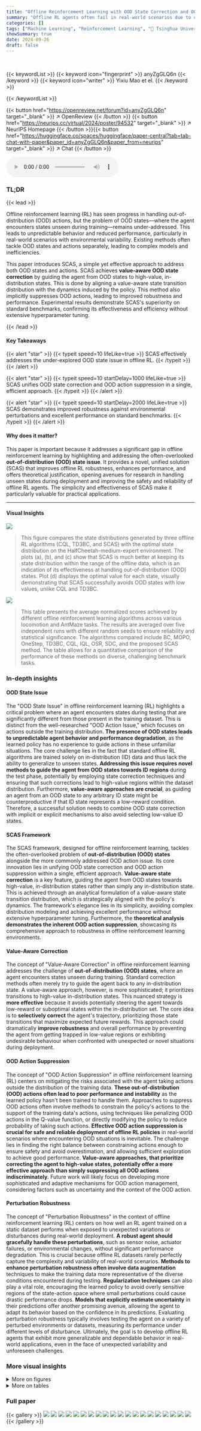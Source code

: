 ```yaml
---
title: "Offline Reinforcement Learning with OOD State Correction and OOD Action Suppression"
summary: "Offline RL agents often fail in real-world scenarios due to unseen test states. SCAS, a novel method, simultaneously corrects OOD states to high-value, in-distribution states and suppresses risky OOD ..."
categories: []
tags: ["Machine Learning", "Reinforcement Learning", "🏢 Tsinghua University",]
showSummary: true
date: 2024-09-26
draft: false
---
```


<br>

{{< keywordList >}}
{{< keyword icon="fingerprint" >}} anyZgGLQ6n {{< /keyword >}}
{{< keyword icon="writer" >}} Yixiu Mao et el. {{< /keyword >}}
 
{{< /keywordList >}}

{{< button href="https://openreview.net/forum?id=anyZgGLQ6n" target="_blank" >}}
↗ OpenReview
{{< /button >}}
{{< button href="https://neurips.cc/virtual/2024/poster/94532" target="_blank" >}}
↗ NeurIPS Homepage
{{< /button >}}{{< button href="https://huggingface.co/spaces/huggingface/paper-central?tab=tab-chat-with-paper&paper_id=anyZgGLQ6n&paper_from=neurips" target="_blank" >}}
↗ Chat
{{< /button >}}



<audio controls>
    <source src="https://ai-paper-reviewer.com/anyZgGLQ6n/podcast.wav" type="audio/wav">
    Your browser does not support the audio element.
</audio>


### TL;DR


{{< lead >}}

Offline reinforcement learning (RL) has seen progress in handling out-of-distribution (OOD) actions, but the problem of OOD states—where the agent encounters states unseen during training—remains under-addressed.  This leads to unpredictable behavior and reduced performance, particularly in real-world scenarios with environmental variability. Existing methods often tackle OOD states and actions separately, leading to complex models and inefficiencies. 

This paper introduces SCAS, a simple yet effective approach to address both OOD states and actions.  SCAS achieves **value-aware OOD state correction** by guiding the agent from OOD states to high-value, in-distribution states. This is done by aligning a value-aware state transition distribution with the dynamics induced by the policy.  This method also implicitly suppresses OOD actions, leading to improved robustness and performance. Experimental results demonstrate SCAS's superiority on standard benchmarks, confirming its effectiveness and efficiency without extensive hyperparameter tuning.

{{< /lead >}}


#### Key Takeaways

{{< alert "star" >}}
{{< typeit speed=10 lifeLike=true >}} SCAS effectively addresses the under-explored OOD state issue in offline RL. {{< /typeit >}}
{{< /alert >}}

{{< alert "star" >}}
{{< typeit speed=10 startDelay=1000 lifeLike=true >}} SCAS unifies OOD state correction and OOD action suppression in a single, efficient approach. {{< /typeit >}}
{{< /alert >}}

{{< alert "star" >}}
{{< typeit speed=10 startDelay=2000 lifeLike=true >}} SCAS demonstrates improved robustness against environmental perturbations and excellent performance on standard benchmarks. {{< /typeit >}}
{{< /alert >}}

#### Why does it matter?
This paper is important because it addresses a significant gap in offline reinforcement learning by highlighting and addressing the often-overlooked **out-of-distribution (OOD) state issue**.  It provides a novel, unified solution (SCAS) that improves offline RL robustness, enhances performance, and offers theoretical justification, opening avenues for research in handling unseen states during deployment and improving the safety and reliability of offline RL agents.  The simplicity and effectiveness of SCAS make it particularly valuable for practical applications.

------
#### Visual Insights



![](https://ai-paper-reviewer.com/anyZgGLQ6n/figures_1_1.jpg)

> This figure compares the state distributions generated by three offline RL algorithms (CQL, TD3BC, and SCAS) with the optimal state distribution on the HalfCheetah-medium-expert environment.  The plots (a), (b), and (c) show that SCAS is much better at keeping its state distribution within the range of the offline data, which is an indication of its effectiveness at handling out-of-distribution (OOD) states. Plot (d) displays the optimal value for each state, visually demonstrating that SCAS successfully avoids OOD states with low values, unlike CQL and TD3BC.





![](https://ai-paper-reviewer.com/anyZgGLQ6n/tables_5_1.jpg)

> This table presents the average normalized scores achieved by different offline reinforcement learning algorithms across various locomotion and AntMaze tasks. The results are averaged over five independent runs with different random seeds to ensure reliability and statistical significance.  The algorithms compared include BC, MOPO, OneStep, TD3BC, CQL, IQL, OSR, SDC, and the proposed SCAS method.  The table allows for a quantitative comparison of the performance of these methods on diverse, challenging benchmark tasks.





### In-depth insights


#### OOD State Issue
The "OOD State Issue" in offline reinforcement learning (RL) highlights a critical problem where an agent encounters states during testing that are significantly different from those present in the training dataset.  This is distinct from the well-researched "OOD Action Issue," which focuses on actions outside the training distribution. **The presence of OOD states leads to unpredictable agent behavior and performance degradation**, as the learned policy has no experience to guide actions in these unfamiliar situations.  The core challenge lies in the fact that standard offline RL algorithms are trained solely on in-distribution (ID) data and thus lack the ability to generalize to unseen states.  **Addressing this issue requires novel methods to guide the agent from OOD states towards ID regions** during the test phase, potentially by employing state correction techniques and ensuring that such corrections lead to high-value regions within the dataset distribution.  Furthermore, **value-aware approaches are crucial**, as guiding an agent from an OOD state to any arbitrary ID state might be counterproductive if that ID state represents a low-reward condition.  Therefore, a successful solution needs to combine OOD state correction with implicit or explicit mechanisms to also avoid selecting low-value ID states.

#### SCAS Framework
The SCAS framework, designed for offline reinforcement learning, tackles the often-overlooked problem of **out-of-distribution (OOD) states** alongside the more commonly addressed OOD action issue.  Its core innovation lies in unifying OOD state correction and OOD action suppression within a single, efficient approach.  **Value-aware state correction** is a key feature, guiding the agent from OOD states towards high-value, in-distribution states rather than simply any in-distribution state. This is achieved through an analytical formulation of a value-aware state transition distribution, which is strategically aligned with the policy's dynamics. The framework's elegance lies in its simplicity, avoiding complex distribution modeling and achieving excellent performance without extensive hyperparameter tuning.  Furthermore, the **theoretical analysis demonstrates the inherent OOD action suppression**, showcasing its comprehensive approach to robustness in offline reinforcement learning environments.

#### Value-Aware Correction
The concept of "Value-Aware Correction" in offline reinforcement learning addresses the challenge of **out-of-distribution (OOD) states**, where an agent encounters states unseen during training.  Standard correction methods often merely try to guide the agent back to any in-distribution state.  A value-aware approach, however, is more sophisticated; it prioritizes transitions to high-value in-distribution states.  This nuanced strategy is **more effective** because it avoids potentially steering the agent towards low-reward or suboptimal states within the in-distribution set.  The core idea is to **selectively correct** the agent's trajectory, prioritizing those state transitions that maximize expected future rewards. This approach could dramatically **improve robustness** and overall performance by preventing the agent from getting trapped in low-value regions or exhibiting undesirable behaviour when confronted with unexpected or novel situations during deployment.

#### OOD Action Suppression
The concept of "OOD Action Suppression" in offline reinforcement learning (RL) centers on mitigating the risks associated with the agent taking actions outside the distribution of the training data.  **These out-of-distribution (OOD) actions often lead to poor performance and instability** as the learned policy hasn't been trained to handle them.  Approaches to suppress OOD actions often involve methods to constrain the policy's actions to the support of the training data's actions, using techniques like penalizing OOD actions in the Q-value function, or directly modifying the policy to reduce probability of taking such actions.  **Effective OOD action suppression is crucial for safe and reliable deployment of offline RL policies** in real-world scenarios where encountering OOD situations is inevitable. The challenge lies in finding the right balance between constraining actions enough to ensure safety and avoid overestimation, and allowing sufficient exploration to achieve good performance.  **Value-aware approaches, that prioritize correcting the agent to high-value states, potentially offer a more effective approach than simply suppressing all OOD actions indiscriminately.**  Future work will likely focus on developing more sophisticated and adaptive mechanisms for OOD action management, considering factors such as uncertainty and the context of the OOD action.

#### Perturbation Robustness
The concept of "Perturbation Robustness" in the context of offline reinforcement learning (RL) centers on how well an RL agent trained on a static dataset performs when exposed to unexpected variations or disturbances during real-world deployment.  **A robust agent should gracefully handle these perturbations**, such as sensor noise, actuator failures, or environmental changes, without significant performance degradation.  This is crucial because offline RL datasets rarely perfectly capture the complexity and variability of real-world scenarios.  **Methods to enhance perturbation robustness often involve data augmentation** techniques to make the training data more representative of the diverse conditions encountered during testing.  **Regularization techniques** can also play a vital role, encouraging the learned policy to avoid overly sensitive regions of the state-action space where small perturbations could cause drastic performance drops.  **Models that explicitly estimate uncertainty** in their predictions offer another promising avenue, allowing the agent to adapt its behavior based on the confidence in its predictions.  Evaluating perturbation robustness typically involves testing the agent on a variety of perturbed environments or datasets, measuring its performance under different levels of disturbance.  Ultimately, the goal is to develop offline RL agents that exhibit more generalizable and dependable behavior in real-world applications, even in the face of unexpected variability and unforeseen challenges.


### More visual insights

<details>
<summary>More on figures
</summary>


![](https://ai-paper-reviewer.com/anyZgGLQ6n/figures_6_1.jpg)

> This figure compares the learned Q-values of SCAS with three baseline methods: ordinary off-policy RL, SDC without CQL, and OSR without CQL.  The oracle Q-values for SCAS are estimated using Monte Carlo returns. The plot shows that the Q-values of the baseline methods diverge, indicating value overestimation and OOD actions.  In contrast, SCAS's learned Q-values remain close to the oracle values, showing that its OOD state correction effectively suppresses OOD actions and prevents overestimation.


![](https://ai-paper-reviewer.com/anyZgGLQ6n/figures_8_1.jpg)

> This figure compares the performance of SCAS and other offline RL algorithms (SDC, CQL, TD3+BC) in perturbed environments.  The x-axis represents the number of perturbation steps (amount of Gaussian noise added to actions). The y-axis shows the normalized return, a measure of algorithm performance.  The shaded regions represent the standard deviation across multiple runs. The plot demonstrates that SCAS shows greater robustness to increasing perturbation levels, maintaining higher performance than the other algorithms.


![](https://ai-paper-reviewer.com/anyZgGLQ6n/figures_8_2.jpg)

> This figure compares the state distributions generated by different offline RL algorithms (CQL, TD3BC, and SCAS) with the optimal state distribution obtained from online TD3 training.  It visualizes how well each algorithm's learned policy keeps the agent's states within the distribution of the offline dataset and avoids low-value, out-of-distribution (OOD) states. SCAS demonstrates a superior ability to remain within the in-distribution (ID) state space.


![](https://ai-paper-reviewer.com/anyZgGLQ6n/figures_21_1.jpg)

> This figure compares the learned Q-values of SCAS against three baseline methods: ordinary off-policy RL, SDC without CQL, and OSR without CQL.  It shows how SCAS's unique OOD state correction prevents the Q-values from diverging (overestimating values), a common issue in offline RL caused by out-of-distribution actions. The oracle Q-values, estimated using Monte Carlo returns, serve as a ground truth comparison. The figure demonstrates that only SCAS effectively suppresses OOD actions and maintains accurate Q-value estimations during training.


![](https://ai-paper-reviewer.com/anyZgGLQ6n/figures_24_1.jpg)

> This figure shows the results of experiments on the effect of the inverse temperature α on the performance of the SCAS algorithm.  It displays learning curves for SCAS with different values of α across four different AntMaze datasets.  The results demonstrate that a large α is crucial for achieving good performance, showcasing the effectiveness of value-aware OOD state correction. However, excessively large α values can lead to less satisfying performance due to increased variance in the learning objective.  The shaded areas represent the standard deviations across 5 random seeds.


![](https://ai-paper-reviewer.com/anyZgGLQ6n/figures_24_2.jpg)

> This figure compares the performance of SCAS and other offline RL algorithms in perturbed environments.  The x-axis represents the number of perturbation steps (how many times Gaussian noise was added to the actions taken during an episode), and the y-axis represents the normalized return.  The figure demonstrates that SCAS exhibits enhanced robustness to environmental perturbations, maintaining better performance than the other algorithms as the number of perturbation steps increases.


![](https://ai-paper-reviewer.com/anyZgGLQ6n/figures_25_1.jpg)

> This figure compares the performance of SCAS and other offline RL algorithms in perturbed environments.  The x-axis shows the number of perturbation steps (amount of Gaussian noise added to actions). The y-axis represents the normalized return achieved by each algorithm.  The results demonstrate that SCAS is more robust to environmental perturbations, maintaining higher performance even with a substantial number of perturbation steps, unlike the other algorithms whose performance degrades significantly. This robustness highlights the effectiveness of SCAS's OOD state correction in handling real-world uncertainties.


![](https://ai-paper-reviewer.com/anyZgGLQ6n/figures_25_2.jpg)

> This figure compares the performance of SCAS and other algorithms in perturbed environments.  The x-axis represents the number of perturbation steps (how many times Gaussian noise is added to actions in an episode), and the y-axis represents the normalized return.  The plot shows that SCAS is much more robust to perturbations compared to other offline RL algorithms, maintaining a significantly higher return even with a substantial number of perturbation steps.


![](https://ai-paper-reviewer.com/anyZgGLQ6n/figures_26_1.jpg)

> This figure compares the state distributions generated by different offline RL algorithms (CQL, TD3BC, and SCAS) with the optimal state distribution obtained from an online TD3 algorithm.  The subfigures (a), (b), and (c) show the state distributions generated by CQL, TD3BC, and SCAS respectively, in comparison to the offline dataset's state distribution. Subfigure (d) shows the optimal value associated with each state.  The key takeaway is that SCAS's state distribution closely matches the offline dataset's, avoiding low-value, out-of-distribution states which are present in the CQL and TD3BC results.


![](https://ai-paper-reviewer.com/anyZgGLQ6n/figures_27_1.jpg)

> This figure compares the state distributions generated by different offline RL algorithms (CQL, TD3BC, and SCAS) with the optimal state distribution obtained using TD3. It shows that SCAS produces a state distribution almost entirely within the support of the offline dataset, avoiding low-value states, unlike CQL and TD3BC which tend to generate out-of-distribution (OOD) states with extremely low values.


</details>




<details>
<summary>More on tables
</summary>


![](https://ai-paper-reviewer.com/anyZgGLQ6n/tables_7_1.jpg)
> This table presents the average normalized scores achieved by different offline reinforcement learning algorithms across various locomotion and AntMaze tasks.  The scores are normalized against random and expert policy returns, providing a standardized performance metric. Results are averaged over five random seeds for each algorithm and task combination, reflecting performance consistency and stability. The table also includes the runtime of each algorithm, along with an indication of whether hyperparameter tuning was employed, offering insights into computational efficiency and generalizability.

![](https://ai-paper-reviewer.com/anyZgGLQ6n/tables_20_1.jpg)
> This table lists the hyperparameters used in the SCAS algorithm, categorized into policy training, dynamics training, and architecture.  It specifies the optimizer, learning rates, batch size, discount factor, gradient steps, target network update rate, policy update frequency, number of critics, inverse temperature (alpha), balance coefficient (lambda), and noise scale (sigma).  The architecture section details the input and output layers for the actor, critic, and dynamics networks.

![](https://ai-paper-reviewer.com/anyZgGLQ6n/tables_22_1.jpg)
> This table presents a comparison of the performance of several offline reinforcement learning algorithms on a modified version of the maze2d-open-v0 environment. The modification involves removing transitions that contain states within a specific region, creating out-of-distribution (OOD) states during testing. The algorithms are evaluated based on two metrics: the average number of steps spent in OOD states during testing and the D4RL score, which is a normalized performance metric. The results show that SCAS significantly outperforms other algorithms in terms of both metrics, indicating better robustness to OOD states.

![](https://ai-paper-reviewer.com/anyZgGLQ6n/tables_22_2.jpg)
> This table presents a comparison of the average normalized scores achieved by different offline reinforcement learning algorithms across various locomotion and AntMaze tasks from the D4RL benchmark.  The scores are averaged over five separate runs with different random seeds to provide a measure of the algorithms' robustness and performance consistency. The algorithms compared include several state-of-the-art methods, as well as SCAS (the method proposed in the paper). The table also indicates whether hyperparameter tuning was performed for each algorithm.

![](https://ai-paper-reviewer.com/anyZgGLQ6n/tables_23_1.jpg)
> This table presents the average normalized scores achieved by different offline reinforcement learning algorithms across various locomotion and AntMaze tasks.  The scores are normalized relative to random and expert policy returns, providing a standardized performance measure. Results are averaged over five random seeds to account for variability. The table offers a comprehensive comparison of the performance of several methods including SCAS (the proposed method), highlighting SCAS's competitive performance compared to baselines on multiple benchmarks.

![](https://ai-paper-reviewer.com/anyZgGLQ6n/tables_23_2.jpg)
> This table compares the performance of several offline reinforcement learning algorithms on the D4RL benchmark. It shows the average normalized scores achieved by CQL, TD3BC, and IQL, both with and without the SCAS regularizer. The results highlight the performance improvement achieved by adding the SCAS regularizer to these algorithms across different tasks in the D4RL benchmark.

</details>




### Full paper

{{< gallery >}}
<img src="https://ai-paper-reviewer.com/anyZgGLQ6n/1.png" class="grid-w50 md:grid-w33 xl:grid-w25" />
<img src="https://ai-paper-reviewer.com/anyZgGLQ6n/2.png" class="grid-w50 md:grid-w33 xl:grid-w25" />
<img src="https://ai-paper-reviewer.com/anyZgGLQ6n/3.png" class="grid-w50 md:grid-w33 xl:grid-w25" />
<img src="https://ai-paper-reviewer.com/anyZgGLQ6n/4.png" class="grid-w50 md:grid-w33 xl:grid-w25" />
<img src="https://ai-paper-reviewer.com/anyZgGLQ6n/5.png" class="grid-w50 md:grid-w33 xl:grid-w25" />
<img src="https://ai-paper-reviewer.com/anyZgGLQ6n/6.png" class="grid-w50 md:grid-w33 xl:grid-w25" />
<img src="https://ai-paper-reviewer.com/anyZgGLQ6n/7.png" class="grid-w50 md:grid-w33 xl:grid-w25" />
<img src="https://ai-paper-reviewer.com/anyZgGLQ6n/8.png" class="grid-w50 md:grid-w33 xl:grid-w25" />
<img src="https://ai-paper-reviewer.com/anyZgGLQ6n/9.png" class="grid-w50 md:grid-w33 xl:grid-w25" />
<img src="https://ai-paper-reviewer.com/anyZgGLQ6n/10.png" class="grid-w50 md:grid-w33 xl:grid-w25" />
<img src="https://ai-paper-reviewer.com/anyZgGLQ6n/11.png" class="grid-w50 md:grid-w33 xl:grid-w25" />
<img src="https://ai-paper-reviewer.com/anyZgGLQ6n/12.png" class="grid-w50 md:grid-w33 xl:grid-w25" />
<img src="https://ai-paper-reviewer.com/anyZgGLQ6n/13.png" class="grid-w50 md:grid-w33 xl:grid-w25" />
<img src="https://ai-paper-reviewer.com/anyZgGLQ6n/14.png" class="grid-w50 md:grid-w33 xl:grid-w25" />
<img src="https://ai-paper-reviewer.com/anyZgGLQ6n/15.png" class="grid-w50 md:grid-w33 xl:grid-w25" />
<img src="https://ai-paper-reviewer.com/anyZgGLQ6n/16.png" class="grid-w50 md:grid-w33 xl:grid-w25" />
<img src="https://ai-paper-reviewer.com/anyZgGLQ6n/17.png" class="grid-w50 md:grid-w33 xl:grid-w25" />
<img src="https://ai-paper-reviewer.com/anyZgGLQ6n/18.png" class="grid-w50 md:grid-w33 xl:grid-w25" />
<img src="https://ai-paper-reviewer.com/anyZgGLQ6n/19.png" class="grid-w50 md:grid-w33 xl:grid-w25" />
<img src="https://ai-paper-reviewer.com/anyZgGLQ6n/20.png" class="grid-w50 md:grid-w33 xl:grid-w25" />
{{< /gallery >}}